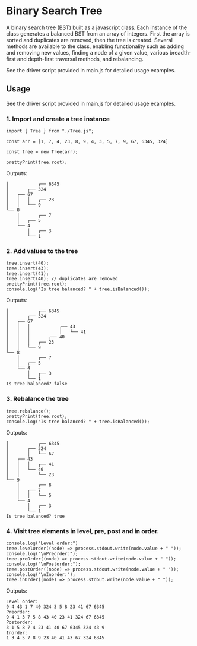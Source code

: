 # Binary Search Tree

A binary search tree (BST) built as a javascript class. Each instance of the class generates a balanced BST from an array of integers. First the array is sorted and duplicates are removed, then the tree is created. Several methods are available to the class, enabling functionality such as adding and removing new values, finding a node of a given value, various breadth-first and depth-first traversal methods, and rebalancing.

See the driver script provided in main.js for detailed usage examples.

## Usage

See the driver script provided in main.js for detailed usage examples.

### 1. Import and create a tree instance
```
import { Tree } from "./Tree.js";

const arr = [1, 7, 4, 23, 8, 9, 4, 3, 5, 7, 9, 67, 6345, 324]

const tree = new Tree(arr);

prettyPrint(tree.root);
```
Outputs:
```
│           ┌── 6345
│       ┌── 324
│   ┌── 67
│   │   │   ┌── 23
│   │   └── 9
└── 8
    │       ┌── 7
    │   ┌── 5
    └── 4
        │   ┌── 3
        └── 1
```
### 2. Add values to the tree
```
tree.insert(40);
tree.insert(43);
tree.insert(41);
tree.insert(40); // duplicates are removed
prettyPrint(tree.root);
console.log("Is tree balanced? " + tree.isBalanced());
```

Outputs:
```
│           ┌── 6345
│       ┌── 324
│   ┌── 67
│   │   │           ┌── 43
│   │   │           │   └── 41
│   │   │       ┌── 40
│   │   │   ┌── 23
│   │   └── 9
└── 8
    │       ┌── 7
    │   ┌── 5
    └── 4
        │   ┌── 3
        └── 1
Is tree balanced? false
```
### 3. Rebalance the tree
```
tree.rebalance();
prettyPrint(tree.root);
console.log("Is tree balanced? " + tree.isBalanced());
```
Outputs:
```
│           ┌── 6345
│       ┌── 324
│       │   └── 67
│   ┌── 43
│   │   │   ┌── 41
│   │   └── 40
│   │       └── 23
└── 9
    │       ┌── 8
    │   ┌── 7
    │   │   └── 5
    └── 4
        │   ┌── 3
        └── 1
Is tree balanced? true
```

### 4. Visit tree elements in level, pre, post and in order.
```
console.log("Level order:")
tree.levelOrder((node) => process.stdout.write(node.value + " "));
console.log("\nPreorder:");
tree.preOrder((node) => process.stdout.write(node.value + " "));
console.log("\nPostorder:");
tree.postOrder((node) => process.stdout.write(node.value + " "));
console.log("\nInorder:");
tree.inOrder((node) => process.stdout.write(node.value + " "));
```
Outputs:
```
Level order:
9 4 43 1 7 40 324 3 5 8 23 41 67 6345
Preorder:
9 4 1 3 7 5 8 43 40 23 41 324 67 6345
Postorder:
3 1 5 8 7 4 23 41 40 67 6345 324 43 9
Inorder:
1 3 4 5 7 8 9 23 40 41 43 67 324 6345
```
